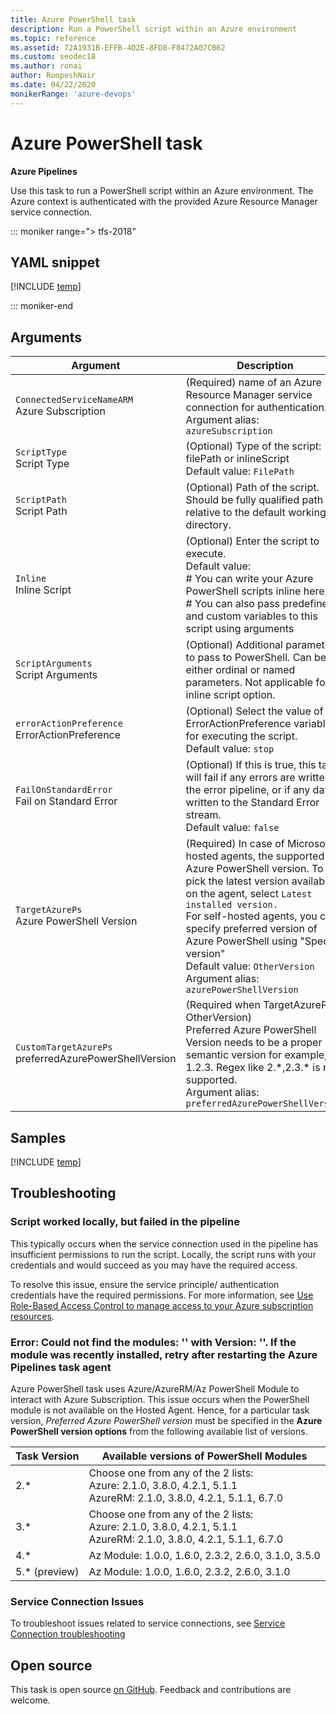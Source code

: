 ```yaml
---
title: Azure PowerShell task
description: Run a PowerShell script within an Azure environment
ms.topic: reference
ms.assetid: 72A1931B-EFFB-4D2E-8FD8-F8472A07CB62
ms.custom: seodec18
ms.author: ronai
author: RoopeshNair
ms.date: 04/22/2020
monikerRange: 'azure-devops'
---
```


# Azure PowerShell task

**Azure Pipelines**

Use this task to run a PowerShell script within an Azure environment. The Azure context is authenticated with the provided Azure Resource Manager service connection.

::: moniker range="> tfs-2018"

## YAML snippet

[!INCLUDE [temp](../includes/yaml/AzurePowerShellV4.md)]

::: moniker-end

## Arguments

|Argument|Description|
|--- |--- |
|`ConnectedServiceNameARM`<br/>Azure Subscription|(Required) name of an Azure Resource Manager service connection for authentication. <br/>Argument alias: `azureSubscription`|
|`ScriptType`<br/>Script Type|(Optional) Type of the script: filePath or inlineScript <br/>Default value: `FilePath`|
|`ScriptPath`<br/>Script Path|(Optional) Path of the script. Should be fully qualified path or relative to the default working directory.|
|`Inline`<br/>Inline Script|(Optional) Enter the script to execute. <br/>Default value: <br/># You can write your Azure PowerShell scripts inline here.<br/> # You can also pass predefined and custom variables to this script using arguments|
|`ScriptArguments`<br/>Script Arguments|(Optional) Additional parameters to pass to PowerShell.  Can be either ordinal or named parameters. Not applicable for inline script option.|
|`errorActionPreference`<br/>ErrorActionPreference|(Optional) Select the value of the ErrorActionPreference variable for executing the script. <br/>Default value: `stop`|
|`FailOnStandardError`<br/>Fail on Standard Error|(Optional) If this is true, this task will fail if any errors are written to the error pipeline, or if any data is written to the Standard Error stream. <br/>Default value: `false`|
|`TargetAzurePs`<br/>Azure PowerShell Version|(Required) In case of Microsoft-hosted agents, the supported Azure PowerShell version. To pick the latest version available on the agent, select `Latest installed version.` <br/>For self-hosted agents, you can specify preferred version of Azure PowerShell using "Specify version" <br/>Default value: `OtherVersion` <br/>Argument alias: `azurePowerShellVersion`|
|`CustomTargetAzurePs`<br/>preferredAzurePowerShellVersion|(Required when TargetAzurePs = OtherVersion) <br/>Preferred Azure PowerShell Version needs to be a proper semantic version for example, 1.2.3. Regex like 2.\*,2.3.\* is not supported. <br/>Argument alias: `preferredAzurePowerShellVersion`|

## Samples

[!INCLUDE [temp](../includes/yaml/AzurePowerShellV4Sample.md)]

## Troubleshooting
### Script worked locally, but failed in the pipeline

This typically occurs when the service connection used in the pipeline has insufficient permissions to run the script. Locally, the script runs with your credentials and would succeed as you may have the required access.

To resolve this issue, ensure the service principle/ authentication credentials have the required permissions. For more information, see 
   [Use Role-Based Access Control to manage access to your Azure subscription resources](/azure/role-based-access-control/role-assignments-portal).

### Error: Could not find the modules: '<module name>' with Version: '<version>'. If the module was recently installed, retry after restarting the Azure Pipelines task agent

Azure PowerShell task uses Azure/AzureRM/Az PowerShell Module to interact with Azure Subscription. This issue occurs when the PowerShell module is not available on the Hosted Agent. Hence, for a particular task version, *Preferred Azure PowerShell version* must be specified in the **Azure PowerShell version options** from the following available list of versions. 

<table><thead><tr><th>Task Version</th><th>Available versions of PowerShell Modules</th></tr></thead>
<tr><td>2.* </td><td>Choose one from any of the 2 lists:<br>Azure: 2.1.0, 3.8.0, 4.2.1, 5.1.1<br>AzureRM: 2.1.0, 3.8.0, 4.2.1, 5.1.1, 6.7.0</td></tr>
<tr><td>3.* </td><td>Choose one from any of the 2 lists:<br>Azure: 2.1.0, 3.8.0, 4.2.1, 5.1.1<br>AzureRM: 2.1.0, 3.8.0, 4.2.1, 5.1.1, 6.7.0</td></tr>
<tr><td>4.*</td><td>Az Module: 1.0.0, 1.6.0, 2.3.2, 2.6.0, 3.1.0, 3.5.0</td></tr>
<tr><td>5.* (preview)</td><td>Az Module: 1.0.0, 1.6.0, 2.3.2, 2.6.0, 3.1.0</td></tr>
</table>

### Service Connection Issues
To troubleshoot issues related to service connections, see [Service Connection troubleshooting](/azure/devops/pipelines/release/azure-rm-endpoint?view=azure-devops)

## Open source

This task is open source [on GitHub](https://github.com/Microsoft/azure-pipelines-tasks). Feedback and contributions are welcome.
